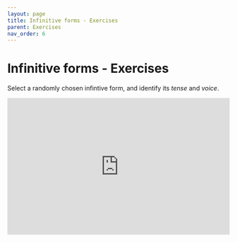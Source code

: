 ```yaml
---
layout: page
title: Infinitive forms - Exercises
parent: Exercises
nav_order: 6
---
```


# Infinitive forms - Exercises

Select a randomly chosen infintive form, and identify its *tense* and *voice*.

<iframe width="100%" height="309" frameborder="0"
  src="https://observablehq.com/embed/@neelsmith/lingua-latina-legenda-present-and-perfect-infinitives?cell=viewof+q&cell=questionprompt&cell=answer1&cell=viewof+showAnswer&cell=css"></iframe>
